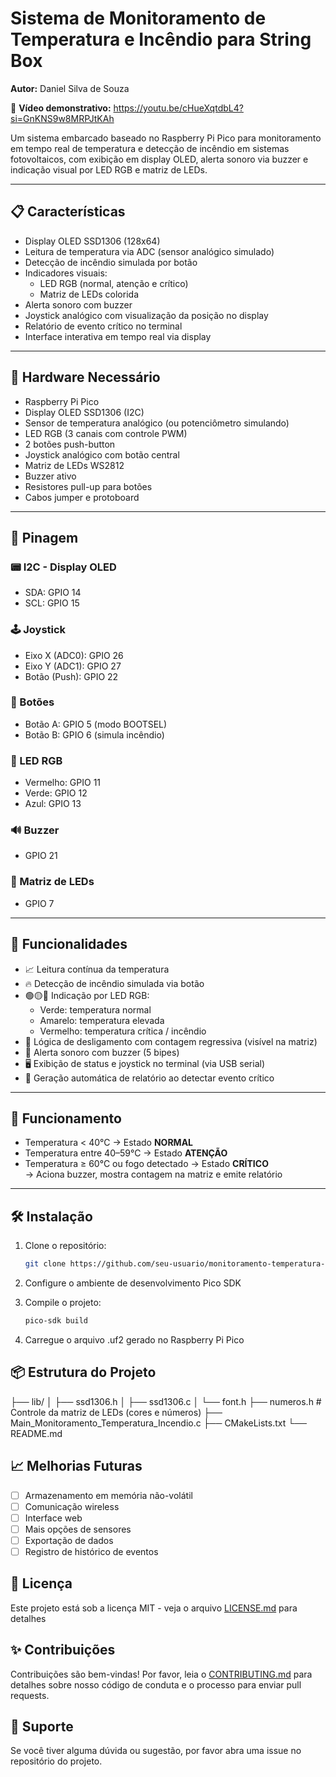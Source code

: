 # Sistema de Monitoramento de Temperatura e Incêndio para String Box
**Autor:** Daniel Silva de Souza

🎥 **Vídeo demonstrativo:** https://youtu.be/cHueXqtdbL4?si=GnKNS9w8MRPJtKAh

Um sistema embarcado baseado no Raspberry Pi Pico para monitoramento em tempo real de temperatura e detecção de incêndio em sistemas fotovoltaicos, com exibição em display OLED, alerta sonoro via buzzer e indicação visual por LED RGB e matriz de LEDs.

---

## 📋 Características

- Display OLED SSD1306 (128x64)
- Leitura de temperatura via ADC (sensor analógico simulado)
- Detecção de incêndio simulada por botão
- Indicadores visuais:
  - LED RGB (normal, atenção e crítico)
  - Matriz de LEDs colorida
- Alerta sonoro com buzzer
- Joystick analógico com visualização da posição no display
- Relatório de evento crítico no terminal
- Interface interativa em tempo real via display

---

## 🔧 Hardware Necessário

- Raspberry Pi Pico
- Display OLED SSD1306 (I2C)
- Sensor de temperatura analógico (ou potenciômetro simulando)
- LED RGB (3 canais com controle PWM)
- 2 botões push-button
- Joystick analógico com botão central
- Matriz de LEDs WS2812
- Buzzer ativo
- Resistores pull-up para botões
- Cabos jumper e protoboard

---

## 📌 Pinagem

### 📟 I2C - Display OLED
- SDA: GPIO 14  
- SCL: GPIO 15

### 🕹️ Joystick
- Eixo X (ADC0): GPIO 26  
- Eixo Y (ADC1): GPIO 27  
- Botão (Push): GPIO 22

### 🔘 Botões
- Botão A: GPIO 5 (modo BOOTSEL)
- Botão B: GPIO 6 (simula incêndio)

### 🔴 LED RGB
- Vermelho: GPIO 11  
- Verde: GPIO 12  
- Azul: GPIO 13

### 🔊 Buzzer
- GPIO 21

### 🧱 Matriz de LEDs
- GPIO 7

---

## 🚀 Funcionalidades

- 📈 Leitura contínua da temperatura
- 🔥 Detecção de incêndio simulada via botão
- 🟢🟡🔴 Indicação por LED RGB:
  - Verde: temperatura normal
  - Amarelo: temperatura elevada
  - Vermelho: temperatura crítica / incêndio
- 🧠 Lógica de desligamento com contagem regressiva (visível na matriz)
- 📢 Alerta sonoro com buzzer (5 bipes)
- 🖥️ Exibição de status e joystick no terminal (via USB serial)
- 🧾 Geração automática de relatório ao detectar evento crítico

---

## 🧪 Funcionamento

- Temperatura < 40°C → Estado **NORMAL**
- Temperatura entre 40–59°C → Estado **ATENÇÃO**
- Temperatura ≥ 60°C ou fogo detectado → Estado **CRÍTICO**  
  → Aciona buzzer, mostra contagem na matriz e emite relatório

---

## 🛠️ Instalação

1. Clone o repositório:
   ```bash
   git clone https://github.com/seu-usuario/monitoramento-temperatura-incendio.git


   ```

2. Configure o ambiente de desenvolvimento Pico SDK

3. Compile o projeto:
   ```bash
   pico-sdk build
   ```


4. Carregue o arquivo .uf2 gerado no Raspberry Pi Pico

## 📦 Estrutura do Projeto

├── lib/
│   ├── ssd1306.h
│   ├── ssd1306.c
│   └── font.h
├── numeros.h          # Controle da matriz de LEDs (cores e números)
├── Main_Monitoramento_Temperatura_Incendio.c
├── CMakeLists.txt
└── README.md



## 📈 Melhorias Futuras

- [ ] Armazenamento em memória não-volátil
- [ ] Comunicação wireless
- [ ] Interface web
- [ ] Mais opções de sensores
- [ ] Exportação de dados
- [ ] Registro de histórico de eventos

## 📄 Licença

Este projeto está sob a licença MIT - veja o arquivo [LICENSE.md](LICENSE.md) para detalhes

## ✨ Contribuições

Contribuições são bem-vindas! Por favor, leia o [CONTRIBUTING.md](CONTRIBUTING.md) para detalhes sobre nosso código de conduta e o processo para enviar pull requests.

## 🤝 Suporte

Se você tiver alguma dúvida ou sugestão, por favor abra uma issue no repositório do projeto.
